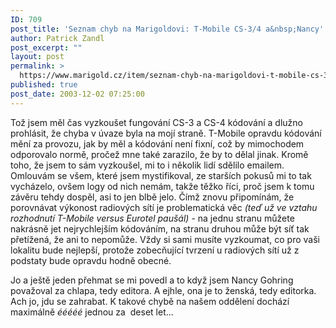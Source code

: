 ```yaml
---
ID: 709
post_title: 'Seznam chyb na Marigoldovi: T-Mobile CS-3/4 a&nbsp;Nancy'
author: Patrick Zandl
post_excerpt: ""
layout: post
permalink: >
  https://www.marigold.cz/item/seznam-chyb-na-marigoldovi-t-mobile-cs-3-4-a-nancy
published: true
post_date: 2003-12-02 07:25:00
---
```

<P>Tož jsem měl čas vyzkoušet fungování CS-3 a CS-4 kódování a dlužno prohlásit, že chyba v úvaze byla na mojí straně. T-Mobile opravdu kódování mění za provozu, jak by měl a kódování není fixní, což by mimochodem odporovalo normě, pročež mne také zarazilo, že by to dělal jinak. Kromě toho, že jsem to sám vyzkoušel, mi to i několik lidí sdělilo emailem. Omlouvám se všem, které jsem mystifikoval, ze starších pokusů mi to tak vycházelo, ovšem logy od nich nemám, takže těžko říci, proč jsem k tomu závěru tehdy dospěl, asi to jen blbě jelo.&#160;Čímž znovu připomínám, že porovnávat výkonost radiových sítí je problematická věc <EM>(teď už ve vztahu rozhodnutí T-Mobile versus Eurotel paušál)</EM> - na jednu stranu můžete nakrásně jet nejrychlejším kódováním, na stranu druhou může být síť tak přetížená, že ani to nepomůže. Vždy si sami musíte vyzkoumat, co pro vaši lokalitu bude nejlepší, protože zobecňující tvrzení u radiových sítí už z podstaty bude opravdu hodně obecné. </P>
<P>Jo a ještě jeden přehmat se mi povedl a to když jsem Nancy Gohring považoval za chlapa, tedy editora. A ejhle, ona je to ženská, tedy editorka. Ach jo, jdu se zahrabat. K takové chybě na našem oddělení dochází maximálně <EM>ééééé&#160;</EM>jednou za&#160; deset let...</P>